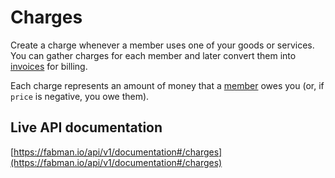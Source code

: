 # Charges

Create a charge whenever a member uses one of your goods or services. You can gather charges for each member and later convert them into [invoices](invoices.md) for billing.

Each charge represents an amount of money that a [member](members.md) owes you (or, if `price` is negative, you owe them).

## Live API documentation
[https://fabman.io/api/v1/documentation#/charges](https://fabman.io/api/v1/documentation#/charges)
